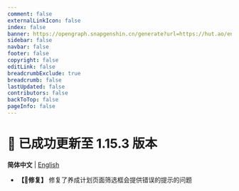 ```yaml
---
comment: false
externalLinkIcon: false
index: false
banner: https://opengraph.snapgenshin.cn/generate?url=https://hut.ao/en/statements/update-log.html
sidebar: false
navbar: false
footer: false
copyright: false
editLink: false
breadcrumbExclude: true
breadcrumb: false
lastUpdated: false
contributors: false
backToTop: false
pageInfo: false
---
```


# 🎉 已成功更新至 1.15.3 版本

**简体中文** | [English](/en/statements/latest.html)

- **【🔨修复】** 修复了养成计划页面筛选框会提供错误的提示的问题
